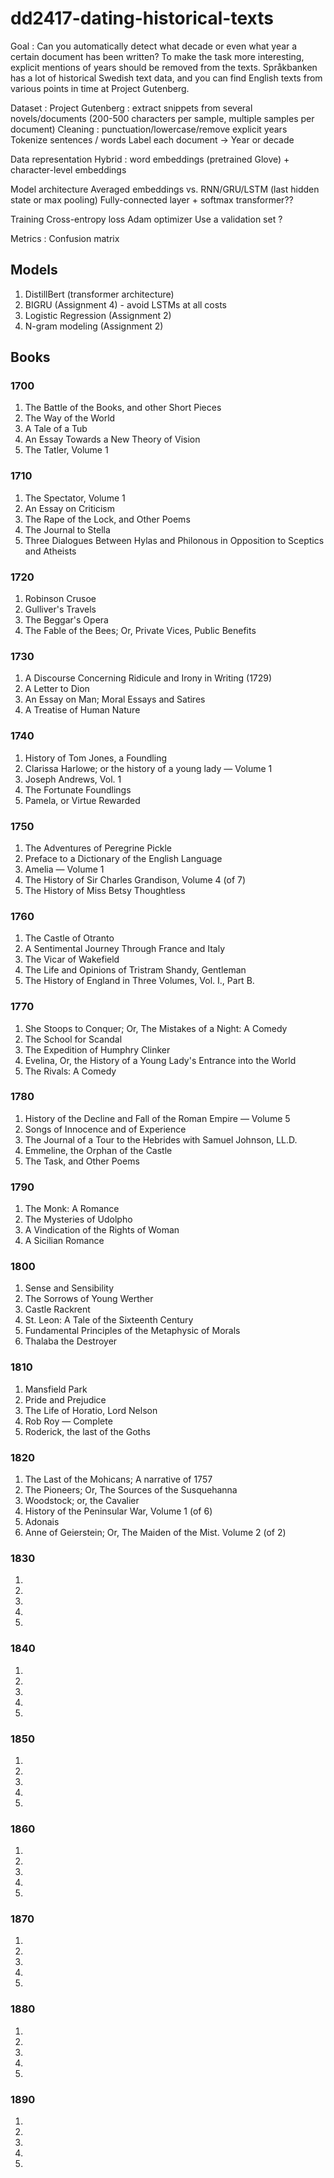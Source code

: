 # dd2417-dating-historical-texts


Goal : Can you automatically detect what decade or even what year a certain document has been written? To make the task more interesting, explicit mentions of
years should be removed from the texts. Språkbanken has a lot of historical Swedish text data, and you can find English texts from various points in time at Project Gutenberg.

Dataset :
Project Gutenberg : 
extract snippets from several novels/documents (200-500 characters per sample, multiple samples per document)
Cleaning : punctuation/lowercase/remove explicit years
Tokenize sentences / words
Label each document → Year or decade

Data representation
Hybrid : word embeddings (pretrained Glove) + character-level embeddings

Model architecture
Averaged embeddings vs. RNN/GRU/LSTM (last hidden state or max pooling)
Fully-connected layer + softmax 
transformer??

Training
Cross-entropy loss
Adam optimizer
Use a validation set ?

Metrics : Confusion matrix 

## Models 
1. DistillBert (transformer architecture)
2. BIGRU (Assignment 4) - avoid LSTMs at all costs
3. Logistic Regression (Assignment 2)
4. N-gram modeling (Assignment 2)

## Books 
### 1700 
1. The Battle of the Books, and other Short Pieces
2. The Way of the World
3. A Tale of a Tub
4. An Essay Towards a New Theory of Vision
5. The Tatler, Volume 1
### 1710 
1. The Spectator, Volume 1
2. An Essay on Criticism
3. The Rape of the Lock, and Other Poems
4. The Journal to Stella
5. Three Dialogues Between Hylas and Philonous in Opposition to Sceptics and Atheists
### 1720 
1. Robinson Crusoe
2. Gulliver's Travels
3. The Beggar's Opera
4. The Fable of the Bees; Or, Private Vices, Public Benefits
### 1730
1. A Discourse Concerning Ridicule and Irony in Writing (1729)
2. A Letter to Dion
3. An Essay on Man; Moral Essays and Satires
4. A Treatise of Human Nature
### 1740 
1. History of Tom Jones, a Foundling
2. Clarissa Harlowe; or the history of a young lady — Volume 1
3. Joseph Andrews, Vol. 1
4. The Fortunate Foundlings
5. Pamela, or Virtue Rewarded
### 1750 
1. The Adventures of Peregrine Pickle
2. Preface to a Dictionary of the English Language
3. Amelia — Volume 1
4. The History of Sir Charles Grandison, Volume 4 (of 7)
5. The History of Miss Betsy Thoughtless
### 1760
1. The Castle of Otranto
2. A Sentimental Journey Through France and Italy
3. The Vicar of Wakefield
4. The Life and Opinions of Tristram Shandy, Gentleman
5. The History of England in Three Volumes, Vol. I., Part B.
### 1770 
1. She Stoops to Conquer; Or, The Mistakes of a Night: A Comedy
2. The School for Scandal
3. The Expedition of Humphry Clinker
4. Evelina, Or, the History of a Young Lady's Entrance into the World
5. The Rivals: A Comedy
### 1780
1. History of the Decline and Fall of the Roman Empire — Volume 5
2. Songs of Innocence and of Experience
3. The Journal of a Tour to the Hebrides with Samuel Johnson, LL.D.
4. Emmeline, the Orphan of the Castle
5. The Task, and Other Poems
### 1790
1. The Monk: A Romance
2. The Mysteries of Udolpho
3. A Vindication of the Rights of Woman
4. A Sicilian Romance
### 1800 
1. Sense and Sensibility
2. The Sorrows of Young Werther
3. Castle Rackrent
4. St. Leon: A Tale of the Sixteenth Century
5. Fundamental Principles of the Metaphysic of Morals
6. Thalaba the Destroyer
### 1810 
1. Mansfield Park
2. Pride and Prejudice
3. The Life of Horatio, Lord Nelson
4. Rob Roy — Complete
5. Roderick, the last of the Goths
### 1820 
1. The Last of the Mohicans; A narrative of 1757
2. The Pioneers; Or, The Sources of the Susquehanna
3. Woodstock; or, the Cavalier
4. History of the Peninsular War, Volume 1 (of 6)
5. Adonais
6. Anne of Geierstein; Or, The Maiden of the Mist. Volume 2 (of 2) 
### 1830 
1. 
2. 
3. 
4.  
6.
### 1840
1.
2. 
3. 
4. 
5. 
### 1850 
1.
2. 
3. 
4. 
5. 

### 1860
1.
2. 
3. 
4. 
5. 

### 1870 
1.
2. 
3. 
4. 
5. 
### 1880 
1.
2. 
3. 
4. 
5. 

### 1890 
1.
2. 
3. 
4. 
5. 
